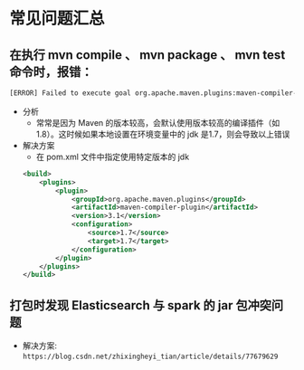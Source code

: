 # 常见问题汇总

## 在执行 mvn compile 、 mvn package 、 mvn test 命令时，报错：

```bash
[ERROR] Failed to execute goal org.apache.maven.plugins:maven-compiler-plugin:3.1:compile (default-compile) on project configuring-datasource: Fatal error compiling: 无效的目标发行版: 1.8 -> [Help 1]
```

* 分析
    * 常常是因为 Maven 的版本较高，会默认使用版本较高的编译插件（如1.8）。这时候如果本地设置在环境变量中的 jdk 是1.7，则会导致以上错误
* 解决方案
    * 在 pom.xml 文件中指定使用特定版本的 jdk
    ```xml
    <build>
        <plugins>
            <plugin>
                <groupId>org.apache.maven.plugins</groupId>
                <artifactId>maven-compiler-plugin</artifactId>
                <version>3.1</version>
                <configuration>
                    <source>1.7</source>
                    <target>1.7</target>
                </configuration>
            </plugin>
        </plugins>
    </build>
    ```

## 打包时发现 Elasticsearch 与 spark 的 jar 包冲突问题

* 解决方案: `https://blog.csdn.net/zhixingheyi_tian/article/details/77679629`


